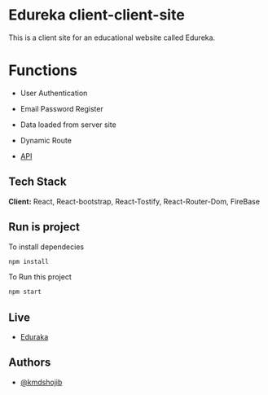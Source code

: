 
# Edureka client-client-site

This is a client site for an educational website called Edureka.

# Functions

- User Authentication

- Email Password Register

- Data loaded from server site

- Dynamic Route

- [API](https://eduraca-server.vercel.app/)




## Tech Stack


**Client:** React, React-bootstrap, React-Tostify, React-Router-Dom,
 FireBase

## Run is project

To install dependecies

```bash
npm install
```

To Run this project 

```bash
npm start
```
## Live

- [Eduraka](https://educify-as-10.web.app/)


## Authors

- [@kmdshojib](https://github.com/kmdshojib)

